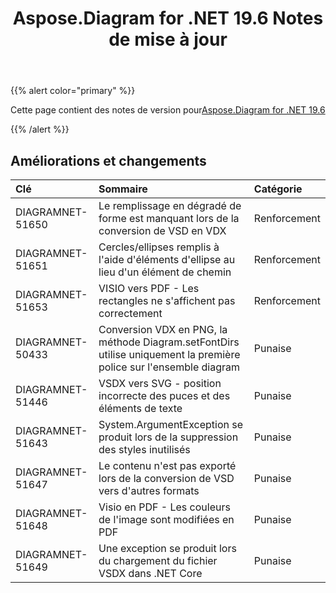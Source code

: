 ﻿---
title: Aspose.Diagram for .NET 19.6 Notes de mise à jour
type: docs
weight: 70
url: /fr/net/aspose-diagram-for-net-19-6-release-notes/
---
{{% alert color="primary" %}} 

Cette page contient des notes de version pour[Aspose.Diagram for .NET 19.6](https://www.nuget.org/packages/Aspose.Diagram/19.6.0)

{{% /alert %}} 
## **Améliorations et changements**

|**Clé**|**Sommaire**|**Catégorie**|
|:- |:- |:- |
|DIAGRAMNET-51650|Le remplissage en dégradé de forme est manquant lors de la conversion de VSD en VDX|Renforcement|
|DIAGRAMNET-51651|Cercles/ellipses remplis à l'aide d'éléments d'ellipse au lieu d'un élément de chemin|Renforcement|
|DIAGRAMNET-51653|VISIO vers PDF - Les rectangles ne s'affichent pas correctement|Renforcement|
|DIAGRAMNET-50433|Conversion VDX en PNG, la méthode Diagram.setFontDirs utilise uniquement la première police sur l'ensemble diagram|Punaise|
|DIAGRAMNET-51446|VSDX vers SVG - position incorrecte des puces et des éléments de texte|Punaise|
|DIAGRAMNET-51643|System.ArgumentException se produit lors de la suppression des styles inutilisés|Punaise|
|DIAGRAMNET-51647|Le contenu n'est pas exporté lors de la conversion de VSD vers d'autres formats|Punaise|
|DIAGRAMNET-51648|Visio en PDF - Les couleurs de l'image sont modifiées en PDF|Punaise|
|DIAGRAMNET-51649|Une exception se produit lors du chargement du fichier VSDX dans .NET Core|Punaise|


